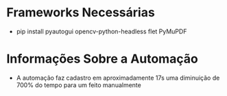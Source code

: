 # Frameworks Necessárias
- pip install pyautogui opencv-python-headless flet PyMuPDF 
# Informações Sobre a Automação
- A automação faz cadastro em aproximadamente 17s uma diminuição de 700% do tempo para um feito manualmente
